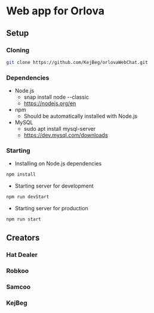 # Web app for Orlova

## Setup

### Cloning

```bash
git clone https://github.com/KejBeg/orlovaWebChat.git
```

### Dependencies

- Node.js
	- snap install node --classic
	- https://nodejs.org/en
- npm
	- Should be automatically installed with Node.js
- MySQL
	- sudo apt install mysql-server
	- https://dev.mysql.com/downloads

### Starting

- Installing on Node.js dependencies

```bash
npm install
```

- Starting server for development

```bash
npm run devStart
```

- Starting server for production

```bash
npm run start
```

## Creators

### Hat Dealer

### Robkoo

### Samcoo

### KejBeg
